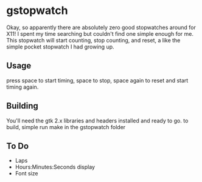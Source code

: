 # gstopwatch 

Okay, so apparently there are absolutely zero good stopwatches around for X11!
I spent my time searching but couldn't find one simple enough for me. This
stopwatch will start counting, stop counting, and reset, a like the simple
pocket stopwatch I had growing up.

## Usage 

press space to start timing, space to stop, space again to reset and start
timing again.


## Building

You'll need the gtk 2.x libraries and headers installed and ready to go. to
build, simple run make in the gstopwatch folder 

## To Do 

* Laps
* Hours:Minutes:Seconds display
* Font size
